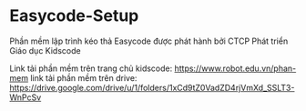 # Easycode-Setup
Phần mềm lập trình kéo thả Easycode được phát hành bởi CTCP Phát triển Giáo dục Kidscode

Link tải phần mềm trên trang chủ kidscode: https://www.robot.edu.vn/phan-mem
link tải phần mềm trên drive: https://drive.google.com/drive/u/1/folders/1xCd9tZ0VadZD4rjVmXd_SSLT3-WnPcSv
